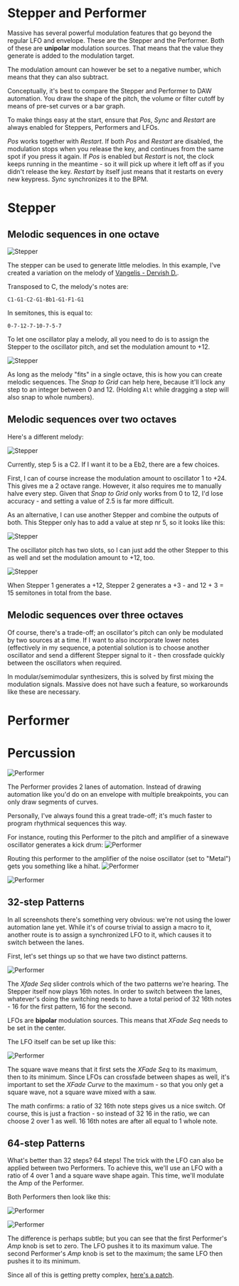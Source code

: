 # Stepper and Performer

Massive has several powerful modulation features that go beyond the regular LFO and envelope. These are the Stepper and the Performer.
Both of these are __unipolar__ modulation sources. That means that the value they generate is added to the modulation target.

The modulation amount can however be set to a negative number, which means that they can also subtract.

Conceptually, it's best to compare the Stepper and Performer to DAW automation. You draw the shape of the pitch, the volume or filter cutoff by means of pre-set curves or a bar graph.

To make things easy at the start, ensure that _Pos_, _Sync_ and _Restart_ are always enabled for Steppers, Performers and LFOs.

_Pos_ works together with _Restart_. If both _Pos_ and _Restart_ are disabled, the modulation stops when you release the key, 
and continues from the same spot if you press it again. If _Pos_ is enabled but _Restart_ is not, the clock keeps running in the meantime - so it will pick up where it left off as if you didn't release the key.
_Restart_ by itself just means that it restarts on every new keypress. _Sync_ synchronizes it to the BPM.

# Stepper

## Melodic sequences in one octave

![Stepper](images/massive_stepper.png)

The stepper can be used to generate little melodies. In this example, I've created a variation on the melody of [Vangelis - Dervish D.](https://www.youtube.com/watch?v=3TB4UEu_hak).

Transposed to C, the melody's notes are:

```
C1-G1-C2-G1-Bb1-G1-F1-G1
```

In semitones, this is equal to:

```
0-7-12-7-10-7-5-7
```

To let one oscillator play a melody, all you need to do is to assign the Stepper to the oscillator pitch, and set the modulation amount to +12.

![Stepper](images/massive_stepper_modulation_amount.png)

As long as the melody "fits" in a single octave, this is how you can create melodic sequences. The *Snap to Grid* can help here, because it'll lock any step to an integer between 0 and 12. (Holding `Alt` while dragging a step will also snap to whole numbers).

## Melodic sequences over two octaves

Here's a different melody:

![Stepper](images/massive_stepper_2a.png)

Currently, step 5 is a C2. If I want it to be a Eb2, there are a few choices.

First, I can of course increase the modulation amount to oscillator 1 to +24. This gives me a 2 octave range. However, it also requires me to manually halve every step. Given that *Snap to Grid* only works from 0 to 12, I'd lose accuracy - and setting a value of 2.5 is far more difficult.

As an alternative, I can use another Stepper and combine the outputs of both. This Stepper only has to add a value at step nr 5, so it looks like this:

![Stepper](images/massive_stepper_2b.png)

The oscillator pitch has two slots, so I can just add the other Stepper to this as well and set the modulation amount to +12, too.

![Stepper](images/massive_stepper_modulation_amount_2.png)

When Stepper 1 generates a +12, Stepper 2 generates a +3 - and 12 + 3 = 15 semitones in total from the base.

## Melodic sequences over three octaves

Of course, there's a trade-off; an oscillator's pitch can only be modulated by two sources at a time. If I want to also incorporate lower notes (effectively  in my sequence, a potential solution is to choose another oscillator and send a different Stepper signal to it - then crossfade quickly between the oscillators when required.

In modular/semimodular synthesizers, this is solved by first mixing the modulation signals. Massive does not have such a feature, so workarounds like these are necessary.

# Performer

# Percussion

![Performer](images/massive_performer.png)

The Performer provides 2 lanes of automation. Instead of drawing automation like you'd do on an envelope with multiple breakpoints, you can only draw segments of curves.

Personally, I've always found this a great trade-off; it's much faster to program rhythmical sequences this way.

For instance, routing this Performer to the pitch and amplifier of a sinewave oscillator generates a kick drum:
![Performer](images/massive_performer_kickdrum.png)

Routing this performer to the amplifier of the noise oscillator (set to "Metal") gets you something like a hihat.
![Performer](images/massive_performer_hihats.png)

![Performer](images/massive_performer_noise_hihat.png)

## 32-step Patterns

In all screenshots there's something very obvious: we're not using the lower automation lane yet. While it's of course trivial to assign a macro to it, another route is to assign a synchronized LFO to it, which causes it to switch between the lanes.

First, let's set things up so that we have two distinct patterns.

![Performer](images/massive_performer_xfade_pattern.png)

The _Xfade Seq_ slider controls which of the two patterns we're hearing. The Stepper itself now plays 16th notes. In order to switch between the lanes, whatever's doing the switching needs to have a total period of 32 16th notes - 16 for the first pattern, 16 for the second.

LFOs are __bipolar__ modulation sources. This means that _XFade Seq_ needs to be set in the center.

The LFO itself can be set up like this:

![Performer](images/massive_performer_xfade_lfo.png)

The square wave means that it first sets the _XFade Seq_ to its maximum, then to its minimum. Since LFOs can crossfade between shapes as well, 
it's important to set the _XFade Curve_ to the maximum - so that you only get a square wave, not a square wave mixed with a saw.

The math confirms: a ratio of 32 16th note steps gives us a nice switch. Of course, this is just a fraction - so instead of 32 16 in the ratio, 
we can choose 2 over 1 as well. 16 16th notes are after all equal to 1 whole note.

## 64-step Patterns

What's better than 32 steps? 64 steps! The trick with the LFO can also be applied between two Performers. To achieve this, we'll use an LFO
with a ratio of 4 over 1 and a square wave shape again. This time, we'll modulate the Amp of the Performer.

Both Performers then look like this:

![Performer](images/massive_performer_sequence_1.png)

![Performer](images/massive_performer_sequence_2.png)

The difference is perhaps subtle; but you can see that the first Performer's _Amp_ knob is set to zero. The LFO pushes it to its maximum value.
The second Performer's _Amp_ knob is set to the maximum; the same LFO then pushes it to its minimum.

Since all of this is getting pretty complex, [here's a patch](v1.5.5/64StepPattern.nmsv).
